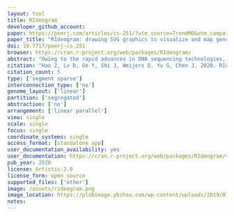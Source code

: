 ```yaml
---
layout: tool 
title: RIdeogram
developer_github_account: 
paper: https://peerj.com/articles/cs-251/?utm_source=TrendMD&utm_campaign=PeerJ_TrendMD_0&utm_medium=TrendMD
paper_title: "RIdeogram: drawing SVG graphics to visualize and map genome-wide data on the idiograms"
doi: 10.7717/peerj-cs.251
browser: https://cran.r-project.org/web/packages/RIdeogram/
abstract: "Owing to the rapid advances in DNA sequencing technologies, whole genome from more and more species are becoming available at increasing pace. For whole-genome analysis, idiograms provide a very popular, intuitive and effective way to map and visualize the genome-wide information, such as GC content, gene and repeat density, DNA methylation distribution, genomic synteny, etc. However, most available software programs and web servers are available only for a few model species, such as human, mouse and fly, or have limited application scenarios. As more and more non-model species are sequenced with chromosome-level assembly being available, tools that can generate idiograms for a broad range of species and be capable of visualizing more data types are needed to help better understanding fundamental genome characteristics."
citation: "Hao Z, Lv D, Ge Y, Shi J, Weijers D, Yu G, Chen J. 2020. RIdeogram: drawing SVG graphics to visualize and map genome-wide data on the idiograms. PeerJ Computer Science 6:e251 https://doi.org/10.7717/peerj-cs.251"
citation_count: 5
type: ['segment sparse']
interconnection_type: ['no']
genome_layout: ['linear']
partition: ['segregated']
abstraction: ['no']
arrangement: ['linear parallel']
view: single
scale: single
focus: single
coordinate_systems: single
access_format: [standalone app]
user_documentation_availability: yes
user_documentation: https://cran.r-project.org/web/packages/RIdeogram/vignettes/RIdeogram.html
pub_year: 2020
license: Artistic-2.0
license_form: open source
supported_files: ['other']
image: /assets/rideogram.png
image_location: https://plobimage.ybzhao.com/wp-content/uploads/2019/01/1548519408-7286-nBs1pFD4O2SWkn1DMqbYdbTfarUA.jpg
notes: 
---
```

